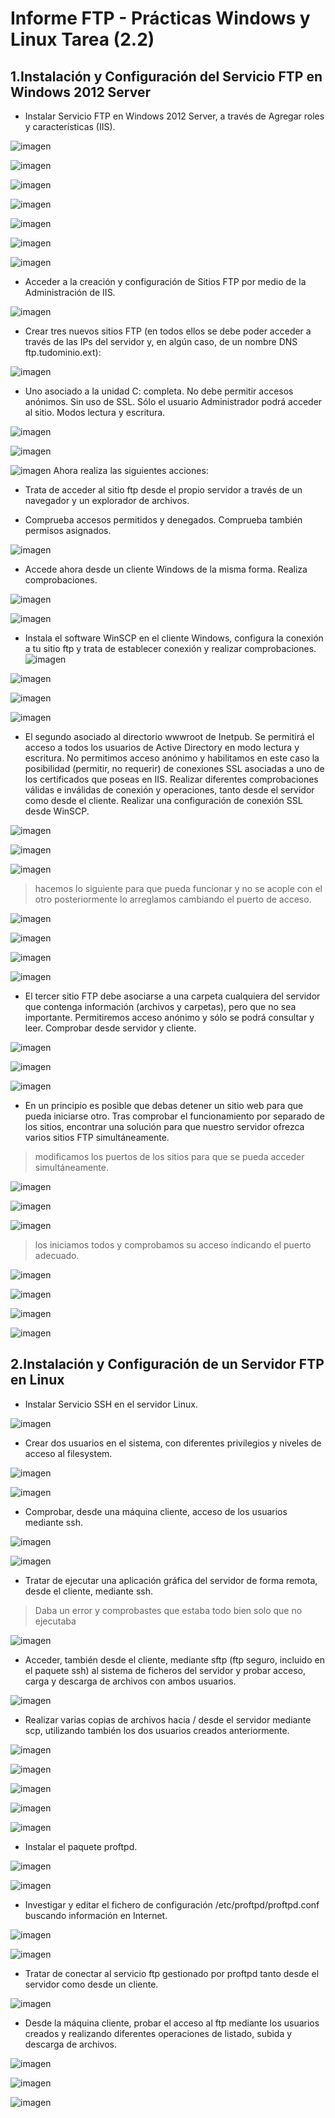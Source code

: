 # Informe FTP - Prácticas Windows y Linux Tarea (2.2)

## 1.Instalación y Configuración del Servicio FTP en Windows 2012 Server

* Instalar Servicio FTP en Windows 2012 Server, a través de Agregar roles y características (IIS).

![imagen](./img/Windows/captura1.PNG)

![imagen](./img/Windows/captura2.PNG)

![imagen](./img/Windows/captura3.PNG)

![imagen](./img/Windows/captura4.PNG)

![imagen](./img/Windows/captura5.PNG)

![imagen](./img/Windows/captura6.PNG)

![imagen](./img/Windows/captura7.PNG)

* Acceder a la creación y configuración de Sitios FTP por medio de la Administración de IIS.

![imagen](./img/Windows/captura8.PNG)

* Crear tres nuevos sitios FTP (en todos ellos se debe poder acceder a través de las IPs del servidor y, en algún caso, de un nombre DNS ftp.tudominio.ext):

![imagen](./img/Windows/captura9.PNG)

  * Uno asociado a la unidad C: completa. No debe permitir accesos anónimos. Sin uso de SSL. Sólo el usuario Administrador podrá acceder al sitio. Modos lectura y escritura.  

![imagen](./img/Windows/captura10.PNG)

![imagen](./img/Windows/captura11.PNG)

![imagen](./img/Windows/captura12.PNG)
  Ahora realiza las siguientes acciones:

  * Trata de acceder al sitio ftp desde el propio servidor a través de un navegador y un explorador de archivos.

  * Comprueba accesos permitidos y denegados. Comprueba también permisos asignados.

![imagen](./img/Windows/captura13.PNG)

  * Accede ahora desde un cliente Windows de la misma forma. Realiza comprobaciones.

![imagen](./img/Windows/captura14.PNG)

![imagen](./img/Windows/captura15.PNG)

  * Instala el software WinSCP en el cliente Windows, configura la conexión a tu sitio ftp y trata de establecer conexión y realizar comprobaciones.
![imagen](./img/Windows/captura16.PNG)

![imagen](./img/Windows/captura17.PNG)

![imagen](./img/Windows/captura18.PNG)

![imagen](./img/Windows/captura19.PNG)

  * El segundo asociado al directorio wwwroot de Inetpub. Se permitirá el acceso a todos los usuarios de Active Directory en modo lectura y escritura. No permitimos acceso anónimo y habilitamos en este caso la posibilidad (permitir, no requerir) de conexiones SSL asociadas a uno de los certificados que poseas en IIS. Realizar diferentes comprobaciones válidas e inválidas de conexión y operaciones, tanto desde el servidor como desde el cliente. Realizar una configuración de conexión SSL desde WinSCP.

![imagen](./img/Windows/captura20.PNG)

![imagen](./img/Windows/captura21.PNG)

![imagen](./img/Windows/captura22.PNG)

> hacemos lo siguiente para que pueda funcionar y no se acople con el otro posteriormente lo arreglamos cambiando el puerto de acceso.

![imagen](./img/Windows/captura23.PNG)

![imagen](./img/Windows/captura24.PNG)

![imagen](./img/Windows/captura26.PNG)

![imagen](./img/Windows/captura25.PNG)
  * El tercer sitio FTP debe asociarse a una carpeta cualquiera del servidor que contenga información (archivos y carpetas), pero que no sea importante. Permitiremos acceso anónimo y sólo se podrá consultar y leer. Comprobar desde servidor y cliente.

![imagen](./img/Windows/captura27.PNG)

![imagen](./img/Windows/captura28.PNG)

![imagen](./img/Windows/captura29.PNG)

* En un principio es posible que debas detener un sitio web para que pueda iniciarse otro. Tras comprobar el funcionamiento por separado de los sitios, encontrar una solución para que nuestro servidor ofrezca varios sitios FTP simultáneamente.

> modificamos los puertos de los sitios para que se pueda acceder simultáneamente.

![imagen](./img/Windows/captura32.PNG)

![imagen](./img/Windows/captura33.PNG)

![imagen](./img/Windows/captura31.PNG)

 > los iniciamos todos y comprobamos su acceso indicando el puerto adecuado.

![imagen](./img/Windows/captura34.PNG)

![imagen](./img/Windows/captura35.1.PNG)

![imagen](./img/Windows/captura35.2.PNG)

![imagen](./img/Windows/captura35.PNG)

## 2.Instalación y Configuración de un Servidor FTP en Linux

* Instalar Servicio SSH en el servidor Linux.

![imagen](./img/linux/captura1.PNG)
* Crear dos usuarios en el sistema, con diferentes privilegios y niveles de acceso al filesystem.

![imagen](./img/linux/captura2.PNG)

![imagen](./img/linux/captura3.PNG)
* Comprobar, desde una máquina cliente, acceso de los usuarios mediante ssh.

![imagen](./img/linux/captura4.PNG)

![imagen](./img/linux/captura5.PNG)

* Tratar de ejecutar una aplicación gráfica del servidor de forma remota, desde el cliente, mediante ssh.
> Daba un error y comprobastes que estaba todo bien solo que no ejecutaba

![imagen](./img/linux/captura6.PNG)
* Acceder, también desde el cliente, mediante sftp (ftp seguro, incluido en el paquete ssh) al sistema de ficheros del servidor y probar acceso, carga y descarga de archivos con ambos usuarios.

![imagen](./img/linux/captura7.PNG)
* Realizar varias copias de archivos hacia / desde el servidor mediante scp, utilizando también los dos usuarios creados anteriormente.

![imagen](./img/linux/captura8.PNG)

![imagen](./img/linux/captura9.PNG)

![imagen](./img/linux/captura10.PNG)

![imagen](./img/linux/captura11.PNG)

![imagen](./img/linux/captura12.PNG)
* Instalar el paquete proftpd.

![imagen](./img/linux/captura13.PNG)

![imagen](./img/linux/captura14.PNG)
* Investigar y editar el fichero de configuración /etc/proftpd/proftpd.conf buscando información en Internet.

![imagen](./img/linux/captura15.PNG)

![imagen](./img/linux/captura16.PNG)
* Tratar de conectar al servicio ftp gestionado por proftpd tanto desde el servidor como desde un cliente.

![imagen](./img/linux/captura17.PNG)
* Desde la máquina cliente, probar el acceso al ftp mediante los usuarios creados y realizando diferentes operaciones de listado, subida y descarga de archivos.

![imagen](./img/linux/captura19.PNG)

![imagen](./img/linux/captura20.PNG)

![imagen](./img/linux/captura21.PNG)
